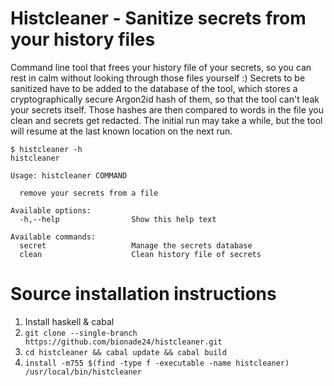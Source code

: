 Histcleaner - Sanitize secrets from your history files
==

Command line tool that frees your history file of your secrets, so you can rest in calm without looking through those files yourself :)
Secrets to be sanitized have to be added to the database of the tool, which stores a cryptographically secure Argon2id hash of them,
so that the tool can't leak your secrets itself.
Those hashes are then compared to words in the file you clean and secrets get redacted.
The initial run may take a while, but the tool will resume at the last known location on the next run.

```
$ histcleaner -h
histcleaner

Usage: histcleaner COMMAND

  remove your secrets from a file

Available options:
  -h,--help                Show this help text

Available commands:
  secret                   Manage the secrets database
  clean                    Clean history file of secrets
```

Source installation instructions
=
1. Install haskell & cabal
2. `git clone --single-branch https://github.com/bionade24/histcleaner.git`
3. `cd histcleaner && cabal update && cabal build`
4. `install -m755 $(find -type f -executable -name histcleaner) /usr/local/bin/histcleaner`
